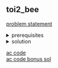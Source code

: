 ## toi2_bee
[problem statement](https://programming.in.th/tasks/toi2_bee)

<details>
  <summary>prerequisites</summary>
  <ul>
    <li>Dynamic programming</li>
    <li>Matrix exponentiation (optional)
      <ul>
        <li>Binary exponentiation</li>
      </ul>
    </li>
  </ul>
</details>

<details>
  <summary>solution</summary>
  <p>โจทย์ข้อนี้มีลักษณะของการที่นำคำตอบในอดีตมาคิดสู่ปัจจุบันทำให้เราสามารถแก้ด้วย dynamic programming ได้.</p>
  <p>กำหนดให้ $f(i)$ แทนจำนวนของผึ้งงานในวันที่ $i$ และ $g(i)$ แทนจำนวนของผึ้งทหาร โจทย์ให้ $f(0) = 1$ และเราก็รู้ได้ว่า $f(1) = 2$ ซึ่งถือว่าเป็น base case และมี recurrence คือ:</p>
  <p>$f(i) = f(i-1) + g(i-1) + 1$</p>
  <p>เนื่องจากผึ้งงานวันที่ $i$ เกิดได้จาก ทั้งผึ้งงานและผึ้งทหารวันที่ $i-1$ และ +1 เกิดจากนางพญา, $g(i) = f(i-1)$ เนื่องจากผึ้งทหารวันที่ $i$ เกิดได้จากแค่ผึ้งงานวันที่ $i-1$.</p>
  <p>เนื่องจาก $g(i) = f(i-1) \rightarrow g(i-1) = f(i-2) \rightarrow f(i) = f(i-1) + f(i-2) + 1$. เราสามารถหาจำนวนของผึ้งแต่ละชนิดในแต่ละวันได้โดย precompute หาคำตอบสำหรับทุกวัน.</p>
  <p>สมมติให้จำนวนวันคือ $D$ ($D \leq 24$) ทำให้มี TC = $O(D)$. สมมติเราต้องการหาคำตอบวันที่ $x$, จำนวนผึ้งงานก็คือ $f(x)$ และจำนวนผึ้งทั้งหมดก็คือ:</p>
  <p>$f(x) + g(x) + 1 = f(x) + f(x-1) + 1$</p>
  <p>Bonus: find $n^{th}$ Fibonacci number using Matrix exponentiation: https://usaco.guide/plat/matrix-expo?lang=cpp</p>
</details>

[ac code](./toi02_dp.cpp)<br>
[ac code bonus sol](./toi02_matrix_expo.cpp)
